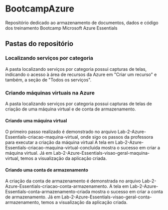 # BootcampAzure
Repositório dedicado ao armazenamento de documentos, dados e código dos treinamento Bootcamp Microsoft Azure Essentials

## Pastas do repositório
### Localizando serviços por categoria
A pasta localizando serviços por categoria possui capturas de telas, indicando o acesso à área de recursos da Azure em "Criar um recurso" e também, a seção de "Todos os serviços".

### Criando máquinas virtuais na Azure
A pasta localizando serviços por categoria possui capturas de telas de criação de uma máquina virtual e de conta de armazenamento.

#### Criando uma máquina virtual
O primeiro passo realizado é demonstrado no arquivo Lab-2-Azure-Essentials-criacao-maquina-virtual, onde sigo os passos da professora para executar a criação da máquina virtual
A tela em Lab-2-Azure-Essentials-criacao-maquina-virtual-concluida mostra o sucesso em criar a máquina virtual.
Já em Lab-2-Azure-Essentials-visao-geral-maquina-virtual, temos a visualização da aplicação criada.

#### Criando uma conta de armazenamento
A criação da conta de armazenamento é demonstrada no arquivo Lab-2-Azure-Essentials-criacao-conta-armazenamento.
A tela em Lab-2-Azure-Essentials-conta-armazenamento-criada mostra o sucesso em criar a conta de armazenamento.
Já em Lab-2-Azure-Essentials-visao-geral-conta-armazenamento, temos a visualização da aplicação criada.